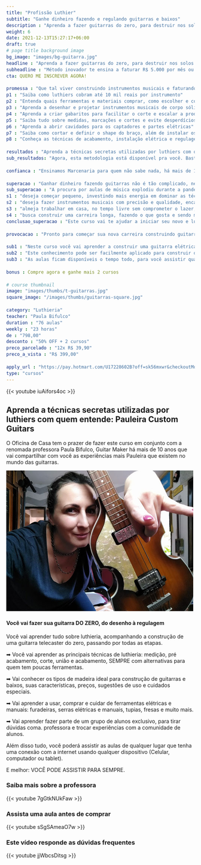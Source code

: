 ```yaml
---
title: "Profissão Luthier"
subtitle: "Ganhe dinheiro fazendo e regulando guitarras e baixos"
description : "Aprenda a fazer guitarras do zero, para destruir nos solos e lucrar muito"
weight: 6
date: 2021-12-13T15:27:17+06:00
draft: true
# page title background image
bg_image: "images/bg-guitarra.jpg"
headline : "Aprenda a fazer guitarras do zero, para destruir nos solos ou lucrar muito"
subheadline : "Método inovador te ensina a faturar R$ 5.000 por mês ou mais, fazendo guitarras e contrabaixos de corpo sólido"
cta: QUERO ME INSCREVER AGORA!

promessa : "Que tal viver construindo instrumentos musicais e faturando alto?"
p1 : "Saiba como luthiers cobram até 10 mil reais por instrumento"
p2 : "Entenda quais ferramentas e materiais comprar, como escolher e como economizar"
p3 : "Aprenda a desenhar e projetar instrumentos musicais de corpo sólido"
p4 : "Aprenda a criar gabaritos para facilitar o corte e escalar a produção"
p5 : "Saiba tudo sobre medidas, marcações e cortes e evite desperdícios"
p6 : "Aprenda a abrir cavidades para os captadores e partes elétricas"
p7 : "Saiba como cortar e definir o shape do braço, além de instalar os trastes"
p8 : "Conheça as técnicas de acabamento, instalação elétrica e regulagem"

resultados : "Aprenda a técnicas secretas utilizadas por luthiers com quem entende: Pauleira Custom Guitars"
sub_resultados: "Agora, esta metodologia está disponível pra você. Basta ver os resultados de alguns dos nossos alunos:"

confianca : "Ensinamos Marcenaria para quem não sabe nada, há mais de 11 anos"

superacao : "Ganhar dinheiro fazendo guitarras não é tão complicado, nem tão arriscado quanto você pensa"
sub_superacao : "A procura por aulas de música explodiu durante a pandemia. E cada aluno precisa de um instrumento. Se você:"
s1 : "deseja começar pequeno, investindo mais energia em dominar as técnicas do que dinheiro em ferramentas"
s2 : "deseja fazer instrumentos musicais com precisão e qualidade, encantando clientes mesmo com os projetos mais simples"
s3 : "almeja trabalhar em casa, no tempo livre sem comprometer o lazer, ficando perto da família"
s4 : "busca construir uma carreira longa, fazendo o que gosta e sendo muito bem remunerado por isso"
conclusao_superacao : "Este curso vai te ajudar a iniciar seu novo e lucrativo negócio."

provocacao : "Pronto para começar sua nova carreira construindo guitarras?"

sub1 : "Neste curso você vai aprender a construir uma guitarra elétrica, modelo Telecaster: um design clássico criado pelo mestre Leo Fender."
sub2 : "Este conhecimento pode ser facilmente aplicado para construir qualquer instrumento de corpo sólido, inclusive contra-baixos elétricos."
sub3 : "As aulas ficam disponíveis o tempo todo, para você assistir quando quiser e de onde quiser. E você terá acesso a um grupo exclusivo no Telegram, para resolver todas as suas dúvidas."

bonus : Compre agora e ganhe mais 2 cursos

# course thumbnail
image: "images/thumbs/t-guitarras.jpg"
square_image: "/images/thumbs/guitarras-square.jpg"

category: "Luthieria"
teacher: "Paula Bifulco"
duration : "76 aulas"
weekly : "23 horas"
de : "798,00"
desconto : "50% OFF + 2 cursos"
preco_parcelado : "12x R$ 39,90"
preco_a_vista : "R$ 399,00"

apply_url : "https://pay.hotmart.com/U17228602B?off=sk56mxwr&checkoutMode=10&offDiscount=PROFISSAOLUTHIER"
type: "cursos"
---
```


{{< youtube iuAifors4oc >}}

## Aprenda a técnicas secretas utilizadas por luthiers com quem entende: Pauleira Custom Guitars
O Oficina de Casa tem o prazer de fazer este curso em conjunto com a renomada professora Paula Bifulco, Guitar Maker há mais de 10 anos que vai compartilhar com você as experiências mais Pauleira que existem no mundo das guitarras.

![Paula Bifulco, luthier, professora do curso de construção de guitarras](/otimizadas/paula-bifulco-luthier.jpg)

#### Você vai fazer sua guitarra DO ZERO, do desenho à regulagem

Você vai aprender tudo sobre luthieria, acompanhando a construção de uma guitarra telecaster do zero, passando por todas as etapas.

➡ Você vai aprender as principais técnicas de luthieria: medição, pré acabamento, corte, união e acabamento, SEMPRE com alternativas para quem tem poucas ferramentas.

➡ Vai conhecer os tipos de madeira ideal para construção de guitarras e baixos, suas características, preços, sugestões de uso e cuidados especiais.

➡ Vai aprender a usar, comprar e cuidar de ferramentas elétricas e manuais: furadeiras, serras elétricas e manuais, tupias, fresas e muito mais.

➡ Vai aprender fazer parte de um grupo de alunos exclusivo, para tirar dúvidas coma. professora e trocar experiências com a comunidade de alunos.

Além disso tudo, você poderá assistir as aulas de qualquer lugar que tenha uma conexão com a internet usando qualquer dispositivo (Celular, computador ou tablet).

E melhor: VOCÊ PODE ASSISTIR PARA SEMPRE.

### Saiba mais sobre a professora
{{< youtube 7gGtkNUkFaw >}}

### Assista uma aula antes de comprar
{{< youtube sSgSAmeaO7w >}}

### Este vídeo responde as dúvidas frequentes
{{< youtube jjWbcsDitsg >}}
